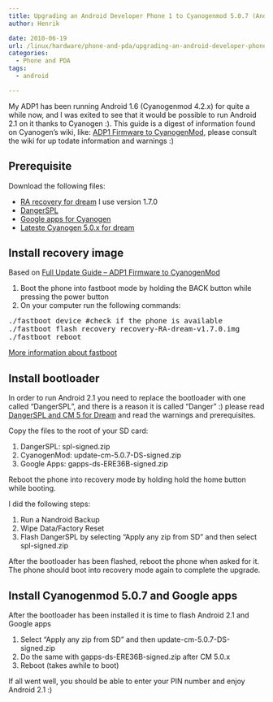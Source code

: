 ```yaml
---
title: Upgrading an Android Developer Phone 1 to Cyanogenmod 5.0.7 (Android 2.1)
author: Henrik

date: 2010-06-19
url: /linux/hardware/phone-and-pda/upgrading-an-android-developer-phone-1-to-cyanogenmod-5-0-7-android-2-1/
categories:
  - Phone and PDA
tags:
  - android

---
```

My ADP1 has been running Android 1.6 (Cyanogenmod 4.2.x) for quite a while now, and I was exited to see that it would be possible to run Android 2.1 on it thanks to Cyanogen :). This guide is a digest of information found on Cyanogen&#8217;s wiki, like: [ADP1 Firmware to CyanogenMod](http://wiki.cyanogenmod.com/index.php/Full_Update_Guide_-_ADP1_Firmware_to_CyanogenMod), please consult the wiki for up todate information and warnings :)
<!--more-->

## Prerequisite

Download the following files:

  * [RA recovery for dream](http://forum.xda-developers.com/showpost.php?p=4647751&postcount=1) I use version 1.7.0
  * [DangerSPL](http://wiki.cyanogenmod.com/index.php/DangerSPL_and_CM_5_for_Dream)
  * [Google apps for Cyanogen](http://wiki.cyanogenmod.com/index.php/Latest_version#ERE36B_Google_addon_for_G1.2FDream.2FSapphire)
  * [Lateste Cyanogen 5.0.x for dream](http://wiki.cyanogenmod.com/index.php/Latest_version#Current_Stable_Version_2)

## Install recovery image

Based on [Full Update Guide &#8211; ADP1 Firmware to CyanogenMod](http://wiki.cyanogenmod.com/index.php/Full_Update_Guide_-_ADP1_Firmware_to_CyanogenMod)

  1. Boot the phone into fastboot mode by holding the BACK button while pressing the power button
  2. On your computer run the following commands:

<pre>./fastboot device #check if the phone is available
./fastboot flash recovery recovery-RA-dream-v1.7.0.img
./fastboot reboot</pre>

<a href="http://android-dls.com/wiki/index.php?title=Fastboot">More information about fastboot</a>

## Install bootloader

In order to run Android 2.1 you need to replace the bootloader with one called &#8220;DangerSPL&#8221;, and there is a reason it is called &#8220;Danger&#8221; :) please read [DangerSPL and CM 5 for Dream](http://wiki.cyanogenmod.com/index.php/DangerSPL_and_CM_5_for_Dream) and read the warnings and prerequisites.

Copy the files to the root of your SD card:

  1. DangerSPL: spl-signed.zip
  2. CyanogenMod: update-cm-5.0.7-DS-signed.zip
  3. Google Apps: gapps-ds-ERE36B-signed.zip

Reboot the phone into recovery mode by holding hold the home button while booting.

I did the following steps:

  1. Run a Nandroid Backup
  2. Wipe Data/Factory Reset
  3. Flash DangerSPL by selecting &#8220;Apply any zip from SD&#8221; and then select spl-signed.zip

After the bootloader has been flashed, reboot the phone when asked for it. The phone should boot into recovery mode again to complete the upgrade.

## Install Cyanogenmod 5.0.7 and Google apps

After the bootloader has been installed it is time to flash Android 2.1 and Google apps

  1. Select &#8220;Apply any zip from SD&#8221; and then update-cm-5.0.7-DS-signed.zip
  2. Do the same with gapps-ds-ERE36B-signed.zip after CM 5.0.x
  3. Reboot (takes awhile to boot)

If all went well, you should be able to enter your PIN number and enjoy Android 2.1 :)

<div id="_mcePaste" style="position: absolute; left: -10000px; top: 202px; width: 1px; height: 1px; overflow: hidden;">
  <h1 id="firstHeading" class="firstHeading">
    DangerSPL and CM 5 for Dream
  </h1>
</div>

